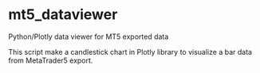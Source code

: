 # mt5_dataviewer
Python/Plotly data viewer for MT5 exported data

This script make a candlestick chart in Plotly library to visualize a bar data from MetaTrader5 export.
